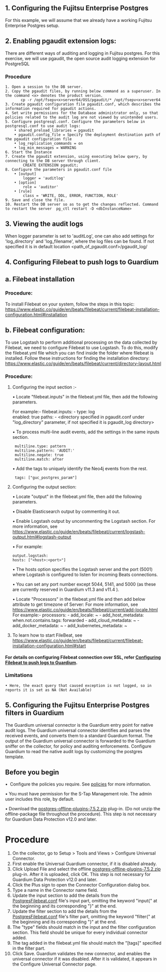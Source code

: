 ## 1. Configuring the Fujitsu Enterprise Postgres
For this example, we will assume that we already have a working Fujitsu Enterprise Postgres setup.

## 2. Enabling pgaudit extension logs:

There are different ways of auditing and logging in Fujitsu postgres. For this exercise, we will use pgaudit, the open
source audit logging extension for PostgreSQL 

### Procedure
	1. Open a session to the DB server.
	2. Copy the pgaudit files, by running below command as a superuser. In the command <x> denotes the product version.
	       cp -r /opt/fsepv<x>server64/OSS/pgaudit/* /opt/fsepv<x>server64
	3. Create pgaudit configuration file pgaudit.conf, which describes the information required for pgaudit actions.
	4. Set write permissions for the Database administrator only, so that policies related to the audit log are not viewed by unintended users.
	5. Configure postgresql.conf. Configure the parameters below in postgresql.conf to use audit logs:
		• shared_preload_libraries = pgaudit
		• pgaudit.config_file = Specify the deployment destination path of the pgaudit configuration file
		• log_replication_commands = on
		• log_min_messages = WARNING
	6. Start the Instance
	7. Create the pgaudit extension, using executing below query, by connecting to the DB server through client.
			CREATE EXTENSION pgaudit;
	8. Configure the parameters in pgaudit.conf file
		• [output]
			logger = 'auditlog'
		• [option] 
			role = 'auditor'
		• [rule]
			class = 'WRITE, DDL, ERROR, FUNCTION, ROLE'
	9. Save and close the file.
	10. Restart the DB server so as to get the changes reflected. Command to restart the server  pg_ctl restart -D <dbInstanceName>

## 3. Viewing the audit logs

When logger parameter is set to 'auditLog', one can also add settings for 'log_directory' and 'log_filename', where the log files can be found. If not specified it is in default location <path_of_pgaudit.conf>/pgaudit_log/
	
## 4. Configuring Filebeat to push logs to Guardium

## a. Filebeat installation

### Procedure:

To install Filebeat on your system, follow the steps in this topic:
    https://www.elastic.co/guide/en/beats/filebeat/current/filebeat-installation-configuration.html#installation

## b. Filebeat configuration:

To use Logstash to perform additional processing on the data collected by Filebeat, we need to configure Filebeat to use Logstash. To do this, modify the filebeat.yml file which you can find inside the folder where filebeat is installed. Follow these instructions for finding the installation directory:
https://www.elastic.co/guide/en/beats/filebeat/current/directory-layout.html

### Procedure:

1. Configuring the input section :-

    • Locate "filebeat.inputs" in the filebeat.yml file, then add the following parameters.
																																														 
       
	For example:-
	   filebeat.inputs:
       - type: log   
       enabled: true
        paths:
       - <directory specified in pgaudit.conf under "log_directory" parameter, if not specified it is pgaudit_log directory>
	
	• To process multi-line audit events, add the settings in the same inputs section.
	
		multiline.type: pattern
		multiline.pattern: 'AUDIT:'
		multiline.negate: true
		multiline.match: after
	
	• Add the tags to uniquely identify the Neo4j events from the rest.
	
		tags: ["guc_postgres_param"]
	
 2. Configuring the output section:
	
	• Locate "output" in the filebeat.yml file, then add the following parameters.
					   
								

    • Disable Elasticsearch output by commenting it out.

	• Enable Logstash output by uncommenting the Logstash section. For more information, see https://www.elastic.co/guide/en/beats/filebeat/current/logstash-output.html#logstash-output

	• For example:

		output.logstash:
		hosts: ["<host>:<port>"]
	• The hosts option specifies the Logstash server and the port (5001) where Logstash is configured to listen for incoming Beats connections.

	• You can set any port number except 5044, 5141, and 5000 (as these are currently reserved in Guardium v11.3 and v11.4 ).
	
	• Locate "Processors" in the filebeat.yml file and then add below attribute to get timezone of Server:
	For more information, see https://www.elastic.co/guide/en/beats/filebeat/current/add-locale.html
	For example:-
       processors:
		- add_locale: ~
		- add_host_metadata:
			when.not.contains.tags: forwarded
		- add_cloud_metadata: ~
		- add_docker_metadata: ~
		- add_kubernetes_metadata: ~


3. To learn how to start FileBeat, see https://www.elastic.co/guide/en/beats/filebeat/current/filebeat-installation-configuration.html#start

#### For details on configuring Filebeat connection over SSL, refer [Configuring Filebeat to push logs to Guardium](https://github.com/IBM/universal-connectors/blob/main/input-plugin/logstash-input-beats/README.md#configuring-filebeat-to-push-logs-to-guardium).

	
### Limitations
	• Here, the exact query that caused exception is not logged, so in reports it is set as NA (Not Available)

	
## 5. Configuring the Fujitsu Enterprise Postgres filters in Guardium

The Guardium universal connector is the Guardium entry point for native audit logs. The Guardium universal connector identifies and parses the received events, and converts them to a standard Guardium format. The output of the Guardium universal connector is forwarded to the Guardium sniffer on the collector, for policy and auditing enforcements. Configure Guardium to read the native audit logs by customizing the postgres template.

## Before you begin
•  Configure the policies you require. See [policies](/docs/#policies) for more information.

• You must have permission for the S-Tap Management role. The admin user includes this role, by default.
					 
• Download the [postgres-offline-plugins-7.5.2.zip](https://github.com/IBM/universal-connectors/raw/release-v1.2.0/filter-plugin/logstash-filter-onPremPostgres-guardium/PostgresOverFilebeatPackage/postgres-offline-plugins-7.5.2.zip) plug-in. (Do not unzip the offline-package file throughout the procedure). This step is not necessary for Guardium Data Protection v12.0 and later.

# Procedure
1. On the collector, go to Setup > Tools and Views > Configure Universal Connector.
2. First enable the Universal Guardium connector, if it is disabled already.
3. Click Upload File and select the offline [postgres-offline-plugins-7.5.2.zip](https://github.com/IBM/universal-connectors/raw/release-v1.2.0/filter-plugin/logstash-filter-onPremPostgres-guardium/PostgresOverFilebeatPackage/postgres-offline-plugins-7.5.2.zip)  plug-in. After it is uploaded, click OK. This step is not necessary for Guardium Data Protection v12.0 and later.
4. Click the Plus sign to open the Connector Configuration dialog box.
5. Type a name in the Connector name field.
6. Update the input section to add the details from the [PostgresFilebeat.conf](https://github.com/IBM/universal-connectors/raw/main/filter-plugin/logstash-filter-onPremPostgres-guardium/PostgresFilebeat.conf) file's input part, omitting the keyword "input{" at the beginning and its corresponding "}" at the end.
7. Update the filter section to add the details from the [PostgresFilebeat.conf](https://github.com/IBM/universal-connectors/raw/main/filter-plugin/logstash-filter-onPremPostgres-guardium/PostgresFilebeat.conf) file's filter part, omitting the keyword "filter{" at the beginning and its corresponding "}" at the end.
8. The "type" fields should match in the input and the filter configuration section. This field should be unique for  every individual connector added.
9. The tag added in the filebeat.yml file should match the "[tags]" specified in the filter part.
10. Click Save. Guardium validates the new connector, and enables the universal connector if it was	disabled. After it is validated, it appears in the Configure Universal Connector page.
